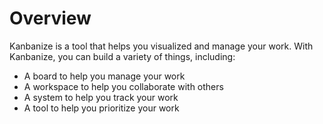 # Overview

Kanbanize is a tool that helps you visualized and manage your work. With
Kanbanize, you can build a variety of things, including:

- A board to help you manage your work
- A workspace to help you collaborate with others
- A system to help you track your work
- A tool to help you prioritize your work
